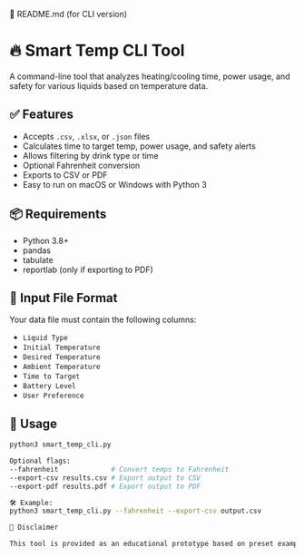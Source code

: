 📄 README.md (for CLI version)
# 🔥 Smart Temp CLI Tool

A command-line tool that analyzes heating/cooling time, power usage, and safety for various liquids based on temperature data.

## ✅ Features

- Accepts `.csv`, `.xlsx`, or `.json` files
- Calculates time to target temp, power usage, and safety alerts
- Allows filtering by drink type or time
- Optional Fahrenheit conversion
- Exports to CSV or PDF
- Easy to run on macOS or Windows with Python 3

## 📦 Requirements

- Python 3.8+
- pandas
- tabulate
- reportlab (only if exporting to PDF)

## 📂 Input File Format

Your data file must contain the following columns:

- `Liquid Type`
- `Initial Temperature`
- `Desired Temperature`
- `Ambient Temperature`
- `Time to Target`
- `Battery Level`
- `User Preference`

## 🚀 Usage

```bash
python3 smart_temp_cli.py

Optional flags:
--fahrenheit             # Convert temps to Fahrenheit
--export-csv results.csv # Export output to CSV
--export-pdf results.pdf # Export output to PDF

🛠 Example:
python3 smart_temp_cli.py --fahrenheit --export-csv output.csv

📄 Disclaimer

This tool is provided as an educational prototype based on preset examples and assumptions. It is not intended for production, monetization, or safety-critical use.